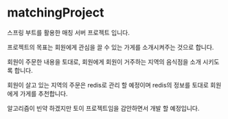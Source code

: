 # matchingProject

스프링 부트를 활용한 매칭 서버 프로젝트 입니다.

프로젝트의 목표는 회원에게 관심을 끌 수 있는 가게를 소개시켜주는 것으로 합니다.

회원이 주문한 내용을 토대로, 회원에게 회원이 거주하는 지역의 음식점을 소개 시키도록 합니다.

회원이 살고 있는 지역의 주문은 redis로 관리 할 예정이며 redis의 정보를 토대로 회원에게 가게를 추천합니다.

알고리즘이 빈약 하겠지만 토이 프로젝트임을 감안하면서 개발 할 예정입니다.
